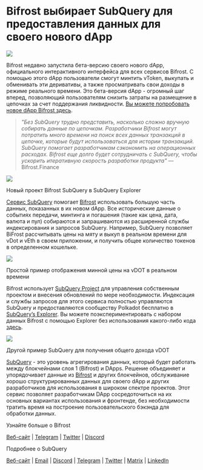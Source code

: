 # Bifrost выбирает SubQuery для предоставления данных для своего нового dApp

![](https://miro.medium.com/max/1400/0*nqNosmn0y7FHOI42)

Bifrost недавно запустила бета-версию своего нового dApp, официального интерактивного интерфейса для всех сервисов Bifrost. С помощью этого dApp пользователи смогут минтить vToken, выкупать и обменивать эти деривативы, а также просматривать свои доходы в режиме реального времени. Это бета-версия dApp - огромный шаг вперед, позволяющий пользователям снизить затраты на размещение в цепочках за счет поддержания ликвидности. [Вы можете попробовать новое dApp Bifrost здесь](https://apps.bifrost.finance/).

> _"Без SubQuery трудно представить, насколько сложно вручную собирать данные по цепочкам. Разработчики Bifrost могут потратить много времени на поиск всех данных транзакций в цепочке, которые будут использоваться для истории транзакций. SubQuery помогает разработчикам сэкономить на операционных расходах. Bifrost еще долго будет сотрудничать с SubQuery, чтобы ускорить итеративную скорость разработки продукта"_ — Bifrost.Finance

![](https://miro.medium.com/max/1400/0*_JK-h0rjef6rk1ot)

Новый проект Bifrost SubQuery в SubQuery Explorer

[Сервис SubQuery](https://subquery.network/) помогает [Bifrost](https://bifrost.finance/) использовать большую часть данных, показанных в их новом dApp. Все исторические данные о событиях передачи, минтинга и погашения (такие как цена, дата, валюта и пул) собираются и запрашиваются из расширенной службы индексирования и запросов SubQuery. Например, SubQuery позволяет BiFrost рассчитывать цены на мяту и выкуп в реальном времени для vDot и vEth в своем приложении, и получить общее количество токенов в определенном кошельке.

![](https://miro.medium.com/max/1400/0*WIxvwcgPIHzCf0E3)

Простой пример отображения минной цены на vDOT в реальном времени

Bifrost использует [SubQuery Project](https://project.subquery.network/) для управления собственным проектом и внесения обновлений по мере необходимости. Индексация и службы запросов для этого сервиса полностью управляются SubQuery и предоставляются сообществу Polkadot бесплатно в [SubQuery’s Explorer](https://explorer.subquery.network/). Вы можете поэкспериментировать с набором данных Bifrost с помощью Explorer без использования какого-либо кода [здесь](https://explorer.subquery.network/subquery/bifrost-finance/subql).

![](https://miro.medium.com/max/1400/0*J9Rao6oyFMxVNWzZ)

Другой пример SubQuery для получения общего дохода vDOT

[SubQuery](https://subquery.network/) - это уровень агрегирования данных, который будет работать между блокчейнами слоя 1 (Bifrost) и DApps. Решение объединяет и упорядочивает данные из [Bifrost](https://bifrost.finance/) и других блокчейнов, обслуживание хорошо структурированных данных для своего dApp и других разработчиков для использования в широком спектре проектов. Этот сервис позволяет разработчикам DApp сосредоточиться на их основных вариантах использования и фронтенде, без необходимости тратить время на построение пользовательского бэкэнда для обработки данных.

Узнайте больше о Bifrost

[Веб-сайт](https://bifrost.finance/) | [Telegram](https://t.me/bifrost_finance) | [Twitter](https://twitter.com/bifrost_finance) | [Discord](https://discord.gg/XjnjdKBNXj)

Подробнее о SubQuery

[Веб-сайт](https://subquery.network/) | [Email](mailto:hello@subquery.network) | [Discord](https://discord.com/invite/78zg8aBSMG) | [Telegram](https://t.me/subquerynetwork) | [Twitter](https://twitter.com/subquerynetwork) | [Matrix](https://matrix.to/#/#subquery:matrix.org) | [LinkedIn](https://www.linkedin.com/company/subquery)
